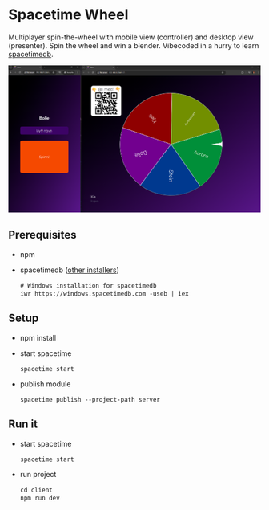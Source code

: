 # Spacetime Wheel

Multiplayer spin-the-wheel with mobile view (controller) and desktop view (presenter). Spin the wheel and win a blender. Vibecoded in a hurry to learn [spacetimedb](https://spacetimedb.com/home).

![img](readme/demo.png)

## Prerequisites

- npm
- spacetimedb ([other installers](https://spacetimedb.com/install))

  ```pwsh
  # Windows installation for spacetimedb
  iwr https://windows.spacetimedb.com -useb | iex
  ```

## Setup

- npm install

- start spacetime

  ```pwsh
  spacetime start
  ```

- publish module

  ```pwsh
  spacetime publish --project-path server
  ```

## Run it

- start spacetime

  ```pwsh
  spacetime start
  ```

- run project

  ```pwsh
  cd client
  npm run dev
  ```
